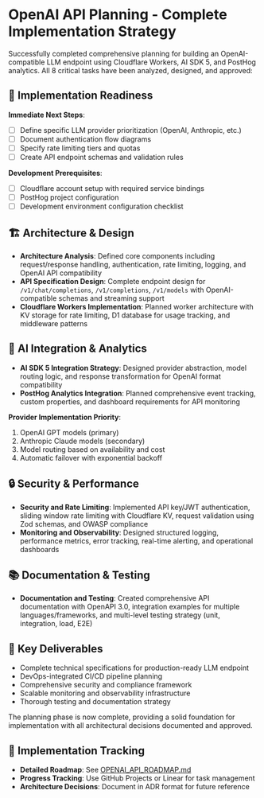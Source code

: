 # OpenAI API Planning - Complete Implementation Strategy

Successfully completed comprehensive planning for building an OpenAI-compatible
LLM endpoint using Cloudflare Workers, AI SDK 5, and PostHog analytics. All 8
critical tasks have been analyzed, designed, and approved:

## 🎯 **Implementation Readiness**  
  
**Immediate Next Steps**:  

- [ ] Define specific LLM provider prioritization (OpenAI, Anthropic, etc.)  
- [ ] Document authentication flow diagrams  
- [ ] Specify rate limiting tiers and quotas  
- [ ] Create API endpoint schemas and validation rules  
  
**Development Prerequisites**:  

- [ ] Cloudflare account setup with required service bindings  
- [ ] PostHog project configuration  
- [ ] Development environment configuration checklist

## 🏗️ **Architecture & Design**

- **Architecture Analysis**: Defined core components including request/response
  handling, authentication, rate limiting, logging, and OpenAI API compatibility
- **API Specification Design**: Complete endpoint design for
  `/v1/chat/completions`, `/v1/completions`, `/v1/models` with OpenAI-compatible
  schemas and streaming support
- **Cloudflare Workers Implementation**: Planned worker architecture with KV
  storage for rate limiting, D1 database for usage tracking, and middleware
  patterns

## 🤖 **AI Integration & Analytics**

- **AI SDK 5 Integration Strategy**: Designed provider abstraction, model
  routing logic, and response transformation for OpenAI format compatibility
- **PostHog Analytics Integration**: Planned comprehensive event tracking,
  custom properties, and dashboard requirements for API monitoring

**Provider Implementation Priority**:

1. OpenAI GPT models (primary)
2. Anthropic Claude models (secondary)
3. Model routing based on availability and cost
4. Automatic failover with exponential backoff

## 🔒 **Security & Performance**

- **Security and Rate Limiting**: Implemented API key/JWT authentication,
  sliding window rate limiting with Cloudflare KV, request validation using Zod
  schemas, and OWASP compliance
- **Monitoring and Observability**: Designed structured logging, performance
  metrics, error tracking, real-time alerting, and operational dashboards

## 📚 **Documentation & Testing**

- **Documentation and Testing**: Created comprehensive API documentation with
  OpenAPI 3.0, integration examples for multiple languages/frameworks, and
  multi-level testing strategy (unit, integration, load, E2E)

## 🎯 **Key Deliverables**

- Complete technical specifications for production-ready LLM endpoint
- DevOps-integrated CI/CD pipeline planning
- Comprehensive security and compliance framework
- Scalable monitoring and observability infrastructure
- Thorough testing and documentation strategy

The planning phase is now complete, providing a solid foundation for
implementation with all architectural decisions documented and approved.

## 🔗 **Implementation Tracking**

- **Detailed Roadmap**: See [OPENAI_API_ROADMAP.md](./OPENAI_API_ROADMAP.md)
- **Progress Tracking**: Use GitHub Projects or Linear for task management
- **Architecture Decisions**: Document in ADR format for future reference
